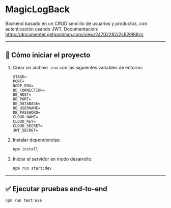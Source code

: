 # MagicLogBack

Backend basado en un CRUD sencillo de usuarios y productos, con autenticación usando JWT.
Documentacion: https://documenter.getpostman.com/view/24702282/2sB2j988zs

---

## 🚀 Cómo iniciar el proyecto

1. Crear un archivo `.env` con las siguientes variables de entorno:

    ```
    STAGE=
    PORT=
    NODE_ENV=
    DB_CONNECTION=
    DB_HOST=
    DB_PORT=
    DB_DATABASE=
    DB_USERNAME=
    DB_PASSWORD=
    CLOUD_NAME=
    CLOUD_KEY=
    CLOUD_SECRET=
    JWT_SECRET=
    ```

2. Instalar dependencias:

    ```bash
    npm install
    ```

3. Iniciar el servidor en modo desarrollo:

    ```bash
    npm run start:dev
    ```

---

## ✅ Ejecutar pruebas end-to-end

```bash
npm run test:e2e
